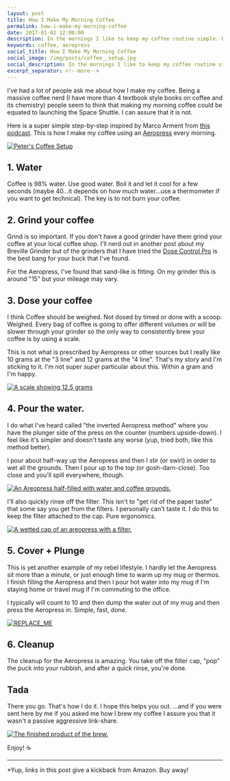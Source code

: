 ```yaml
---
layout: post
title: How I Make My Morning Coffee
permalink: how-i-make-my-morning-coffee
date: 2017-01-02 12:00:00
description: In the mornings I like to keep my coffee routine simple. Here's a step-by-step guide on how I make my coffee using an Aeropress.
keywords: coffee, aeropress
social_title: How I Make My Morning Coffee
social_image: /img/posts/coffee__setup.jpg
social_description: In the mornings I like to keep my coffee routine simple. Here's a step-by-step guide on how I make my coffee using an Aeropress.
excerpt_separator: <!--more-->
---
```


I've had a lot of people ask me about how I make my coffee. Being a massive coffee nerd (I have more than 4 textbook style books on coffee and its chemistry) people seem to think that making my morning coffee could be equated to launching the Space Shuttle. I can assure that it is not.

Here is a super simple step-by-step inspired by Marco Arment from [this podcast](http://engineered.network/pragmatic/episode-30-coffee). This is how I make my coffee using an [Aeropress](http://amzn.to/2j1XgUM) every morning.


<!--more-->

<a href="{{ site.baseurl }}/img/posts/coffee__setup.jpg"><img alt="Peter's Coffee Setup" src="{{ site.baseurl }}/img/posts/coffee__setup.jpg" class="u-full-width"></a>

## 1. Water
Coffee is 98% water. Use good water. Boil it and let it cool for a few seconds (maybe 40...it depends on how much water...use a thermometer if you want to get technical). The key is to not burn your coffee.

## 2. Grind your coffee
Grind is so important. If you don't have a good grinder have them grind your coffee at your local coffee shop. I'll nerd out in another post about my Breville Grinder but of the grinders that I have tried the [Dose Control Pro](http://amzn.to/2iYdnyC) is the best bang for your buck that I've found.

For the Aeropress, I've found that sand-like is fitting. On my grinder this is around "15" but your mileage may vary.

## 3. Dose your coffee
I think Coffee should be weighed. Not dosed by timed or done with a scoop. Weighed. Every bag of coffee is going to offer different volumes or will be slower through your grinder so the only way to consistently brew your coffee is by using a scale.

This is not what is prescribed by Aeropress or other sources but I really like 10 grams at the "3 line" and 12 grams at the "4 line". That's my story and I'm sticking to it. I'm not super *super* particular about this. Within a gram and I'm happy.

<a href="{{ site.baseurl }}/img/posts/coffee__weight.jpg"><img alt="A scale showing 12.5 grams" src="{{ site.baseurl }}/img/posts/coffee__weight.jpg" class="u-full-width"></a>


## 4. Pour the water.
I do what I've heard called "the inverted Aeropress method" where you have the plunger side of the press on the counter (numbers upside-down). I feel like it's simpler and doesn't taste any worse (yup, tried both, like this method better).

I pour about half-way up the Aeropress and then I stir (or swirl) in order to wet all the grounds. Then I pour up to the top (or gosh-darn-close). Too close and you'll spill everywhere, though.

<div class="u-center-contents">
  <a href="{{ site.baseurl }}/img/posts/coffee__stir.jpg"><img alt="An Areopress half-filled with water and coffee grounds." src="{{ site.baseurl }}/img/posts/coffee__stir.jpg"></a>
</div>

I'll also quickly rinse off the filter. This isn't to "get rid of the paper taste" that some say you get from the filters. I personally can't taste it. I do this to keep the filter attached to the cap. Pure ergonomics.

<a href="{{ site.baseurl }}/img/posts/coffee__wet-cap.jpg"><img alt="A wetted cap of an areopress with a filter." src="{{ site.baseurl }}/img/posts/coffee__wet-cap.jpg" class="u-full-width"></a>


## 5. Cover + Plunge
This is yet another example of my rebel lifestyle. I hardly let the Aeropress sit more than a minute, or just enough time to warm up my mug or thermos. I finish filling the Aeropress and then I pour hot water into my mug if I'm staying home or travel mug if I'm commuting to the office.

I typically will count to 10 and then dump the water out of my mug and then press the Aeropress in. Simple, fast, done.

<div class="u-center-contents">
  <a href="{{ site.baseurl }}/img/posts/coffee__plunge.jpg"><img alt="REPLACE_ME" src="{{ site.baseurl }}/img/posts/coffee__plunge.jpg"></a>
</div>

## 6. Cleanup
The cleanup for the Aeropress is amazing. You take off the filter cap, "pop" the puck into your rubbish, and after a quick rinse, you're done.

## Tada
There you go. That's how I do it. I hope this helps you out. ...and if you were sent here by me if you asked me how I brew my coffee I assure you that it wasn't a passive aggressive link-share.

<a href="{{ site.baseurl }}/img/posts/coffee__brewed.jpg"><img alt="The finished product of the brew." src="{{ site.baseurl }}/img/posts/coffee__brewed.jpg" class="u-full-width"></a>

Enjoy! ☕️

---

\*Yup, links in this post give a kickback from Amazon. Buy away!

